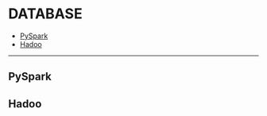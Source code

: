 # DATABASE

<!--TOC-->

- [PySpark](#pyspark)
- [Hadoo](#hadoo)

<!--TOC-->

---

## PySpark

## Hadoo
